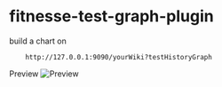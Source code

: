# fitnesse-test-graph-plugin
build a chart on
        
        http://127.0.0.1:9090/yourWiki?testHistoryGraph

Preview
![Preview](https://github.com/youwi/fitnesse-test-graph-plugin/raw/master/doc/preview.png)
           